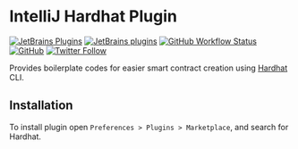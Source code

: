 # IntelliJ Hardhat Plugin

[![JetBrains Plugins](https://img.shields.io/jetbrains/plugin/v/18551-hardhat)](https://plugins.jetbrains.com/plugin/18551-hardhat)
[![JetBrains plugins](https://img.shields.io/jetbrains/plugin/d/18551-hardhat)](https://plugins.jetbrains.com/plugin/18551-hardhat/versions)
[![GitHub Workflow Status](https://img.shields.io/github/workflow/status/nekofar/intellij-hardhat/Build)](https://github.com/nekofar/intellij-hardhat/actions/workflows/build.yml)
[![GitHub](https://img.shields.io/github/license/nekofar/intellij-hardhat)](https://github.com/nekofar/intellij-hardhat/blob/master/LICENSE)
[![Twitter Follow](https://img.shields.io/twitter/follow/nekofar?style=flat)](https://twitter.com/nekofar)

Provides boilerplate codes for easier smart contract creation using [Hardhat](https://hardhat.org) CLI.

## Installation

To install plugin open `Preferences > Plugins > Marketplace`, and search for Hardhat.
